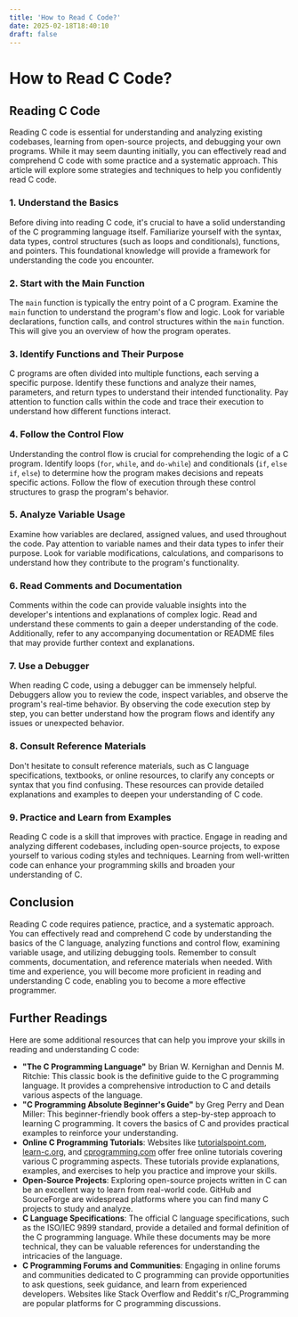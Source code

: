 ```yaml
---
title: 'How to Read C Code?'
date: 2025-02-18T18:40:10
draft: false
---
```


# How to Read C Code?

## Reading C Code

Reading C code is essential for understanding and analyzing existing codebases, learning from open-source projects, and debugging your own programs. While it may seem daunting initially, you can effectively read and comprehend C code with some practice and a systematic approach. This article will explore some strategies and techniques to help you confidently read C code.

### 1. Understand the Basics

Before diving into reading C code, it's crucial to have a solid understanding of the C programming language itself. Familiarize yourself with the syntax, data types, control structures (such as loops and conditionals), functions, and pointers. This foundational knowledge will provide a framework for understanding the code you encounter.

### 2. Start with the Main Function

The `main` function is typically the entry point of a C program. Examine the `main` function to understand the program's flow and logic. Look for variable declarations, function calls, and control structures within the `main` function. This will give you an overview of how the program operates.

### 3. Identify Functions and Their Purpose

C programs are often divided into multiple functions, each serving a specific purpose. Identify these functions and analyze their names, parameters, and return types to understand their intended functionality. Pay attention to function calls within the code and trace their execution to understand how different functions interact.

### 4. Follow the Control Flow

Understanding the control flow is crucial for comprehending the logic of a C program. Identify loops (`for`, `while`, and `do-while`) and conditionals (`if`, `else if`, `else`) to determine how the program makes decisions and repeats specific actions. Follow the flow of execution through these control structures to grasp the program's behavior.

### 5. Analyze Variable Usage

Examine how variables are declared, assigned values, and used throughout the code. Pay attention to variable names and their data types to infer their purpose. Look for variable modifications, calculations, and comparisons to understand how they contribute to the program's functionality.

### 6. Read Comments and Documentation

Comments within the code can provide valuable insights into the developer's intentions and explanations of complex logic. Read and understand these comments to gain a deeper understanding of the code. Additionally, refer to any accompanying documentation or README files that may provide further context and explanations.

### 7. Use a Debugger

When reading C code, using a debugger can be immensely helpful. Debuggers allow you to review the code, inspect variables, and observe the program's real-time behavior. By observing the code execution step by step, you can better understand how the program flows and identify any issues or unexpected behavior.

### 8. Consult Reference Materials

Don't hesitate to consult reference materials, such as C language specifications, textbooks, or online resources, to clarify any concepts or syntax that you find confusing. These resources can provide detailed explanations and examples to deepen your understanding of C code.

### 9. Practice and Learn from Examples

Reading C code is a skill that improves with practice. Engage in reading and analyzing different codebases, including open-source projects, to expose yourself to various coding styles and techniques. Learning from well-written code can enhance your programming skills and broaden your understanding of C.

## Conclusion

Reading C code requires patience, practice, and a systematic approach. You can effectively read and comprehend C code by understanding the basics of the C language, analyzing functions and control flow, examining variable usage, and utilizing debugging tools. Remember to consult comments, documentation, and reference materials when needed. With time and experience, you will become more proficient in reading and understanding C code, enabling you to become a more effective programmer.

## Further Readings

Here are some additional resources that can help you improve your skills in reading and understanding C code:

- **"The C Programming Language"** by Brian W. Kernighan and Dennis M. Ritchie: This classic book is the definitive guide to the C programming language. It provides a comprehensive introduction to C and details various aspects of the language.
- **"C Programming Absolute Beginner's Guide"** by Greg Perry and Dean Miller: This beginner-friendly book offers a step-by-step approach to learning C programming. It covers the basics of C and provides practical examples to reinforce your understanding.
- **Online C Programming Tutorials**: Websites like [tutorialspoint.com](http://tutorialspoint.com/), [learn-c.org](http://learn-c.org/), and [cprogramming.com](http://cprogramming.com/) offer free online tutorials covering various C programming aspects. These tutorials provide explanations, examples, and exercises to help you practice and improve your skills.
- **Open-Source Projects**: Exploring open-source projects written in C can be an excellent way to learn from real-world code. GitHub and SourceForge are widespread platforms where you can find many C projects to study and analyze.
- **C Language Specifications**: The official C language specifications, such as the ISO/IEC 9899 standard, provide a detailed and formal definition of the C programming language. While these documents may be more technical, they can be valuable references for understanding the intricacies of the language.
- **C Programming Forums and Communities**: Engaging in online forums and communities dedicated to C programming can provide opportunities to ask questions, seek guidance, and learn from experienced developers. Websites like Stack Overflow and Reddit's r/C_Programming are popular platforms for C programming discussions.
